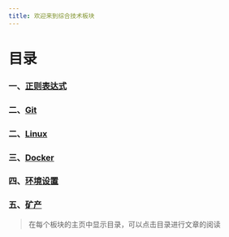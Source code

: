 ```yaml
---
title: 欢迎来到综合技术板块
---
```

# 目录

### 一、[正则表达式](./regex)
### 二、[Git](./git)  
### 二、[Linux](./linux)  
### 三、[Docker](./docker)
### 四、[环境设置](./environment)
### 五、[矿产](./miner)
>在每个板块的主页中显示目录，可以点击目录进行文章的阅读